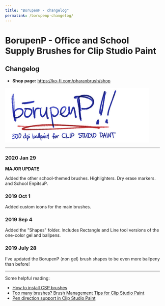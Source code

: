 ```yaml
---
title: "BorupenP - changelog"
permalink: /borupenp-changelog/
---
```


# BorupenP - Office and School Supply Brushes for Clip Studio Paint
## Changelog

- **Shop page:** https://ko-fi.com/pharanbrush/shop

![](img/borupenp/borupenp-sidebar-banner.png)

---

### 2020 Jan 29

**MAJOR UPDATE**

Added the other school-themed brushes. Highlighters. Dry erase markers. and School EnpitsuP.


### 2019 Oct 1

Added custom icons for the main brushes.


### 2019 Sep 4

Added the "Shapes" folder. Includes Rectangle and Line tool versions of the one-color gel and ballpens.


### 2019 July 28

I've updated the BorupenP (non gel) brush shapes to be even more ballpeny than before!

---

Some helpful reading:
- [How to install CSP brushes](how-to-install-csp-brushes/)
- [Too many brushes? Brush Management Tips for Clip Studio Paint](brush-management-tips/)
- [Pen direction support in Clip Studio Paint](/clip-studio-paint-direction-of-pen/)

